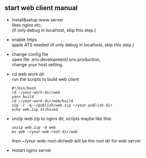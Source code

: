 <!-- start web -->

## start web client manual

- install&setup www server   
likes nginx etc.   
(if only debug in localhost, skip this step.)   

- enable https   
apple ATS needed
(if only debug in localhost, skip this step.)   

- change config file   
  open file .env.development/.env.production,   
  change your host setting.

- cd web work dir   
  run the scripts to build web client   
  ```
  #!/bin/bash
  cd ~/your-work-dir/web
  yarn build
  cd ~/your-work-dir/web/build
  zip -r -q ~/publish/web.zip ~/your-publish-dir
  echo web.zip archived
  ```

- unzip web.zip to nginx dir, scripts maybe like this:   
  ```
  unzip web.zip -d web
  mv web ~/your-web-root-dir/web
  ```
  then ~/your-web-root-dir/web will be the root dir for web server
  
- restart nginx server
  